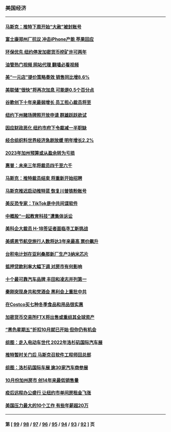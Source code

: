 ### 美国经济
---
#### [马斯克：推特下周开始“大赦”被封账号](../../pages/ncid1078158/n13872553.md?11251245) 
#### [富士康郑州厂抗议 冲击iPhone产能 苹果回应](../../pages/ncid1078158/n13872430.md?11251245) 
#### [环保优先 纽约停发加密货币挖矿许可两年](../../pages/ncid1078158/n13872013.md?11251245) 
#### [油管热门视频 网站代理 翻墙必看视频](http://138.2.39.72:81/youtube.html?epic-marker?11251245)
#### [美“一元店”提价策略奏效 销售同比增8.6%](../../pages/ncid1078158/n13871863.md?11251245) 
#### [美联储“很快”将再次加息 可能是0.5个百分点](../../pages/ncid1078158/n13871860.md?11251245) 
#### [谷歌创下十年来最弱增长 员工担心裁员将至](../../pages/ncid1078158/n13871721.md?11251245) 
#### [纽约下州赌场牌照开放申请 群雄跃跃欲试](../../pages/ncid1078158/n13871294.md?11251245) 
#### [因应财政恶化 纽约市府下令裁减一半职缺](../../pages/ncid1078158/n13871297.md?11251245) 
#### [经合组织料世界经济急剧放缓 明年增长2.2%](../../pages/ncid1078158/n13871095.md?11251245) 
#### [2023年加州预算或从盈余转为亏损](../../pages/ncid1078158/n13871180.md?11251245) 
#### [惠普：未来三年将裁员四千至六千](../../pages/ncid1078158/n13871130.md?11251245) 
#### [马斯克：推特裁员结束 将重新开始招聘](../../pages/ncid1078158/n13871006.md?11251245) 
#### [马斯克推迟启动推特蓝 恢复川普铁粉账号](../../pages/ncid1078158/n13870442.md?11251245) 
#### [美反恐专家：TikTok是中共间谍软件](../../pages/ncid1078158/n13870989.md?11251245) 
#### [中概股“一起教育科技”遭集体诉讼](../../pages/ncid1078158/n13870600.md?11251245) 
#### [美科企大裁员 H-1B签证者面临寻工新挑战](../../pages/ncid1078158/n13870461.md?11251245) 
#### [美感恩节航空旅行人数将达3年来最高 票价飙升](../../pages/ncid1078158/n13870458.md?11251245) 
#### [台积电计划在亚利桑那新厂生产3纳米芯片](../../pages/ncid1078158/n13870302.md?11251245) 
#### [抵押贷款利率大幅下调 对房市有何影响](../../pages/ncid1078158/n13869952.md?11251245) 
#### [十个最可靠汽车品牌 丰田和凌志并列第一](../../pages/ncid1078158/n13869846.md?11251245) 
#### [秦刚突现身共和党酒会 黑利会上重批中共](../../pages/ncid1078158/n13869661.md?11251245) 
#### [在Costco买七种冬季食品和用品很实惠](../../pages/ncid1078158/n13868166.md?11251245) 
#### [加密货币交易所FTX将出售或重组其全球资产](../../pages/ncid1078158/n13869376.md?11251245) 
#### [“黑色星期五”折扣10月就已开始 但你仍有机会](../../pages/ncid1078158/n13869335.md?11251245) 
#### [组图：走入电动车世代 2022年洛杉矶国际汽车展](../../pages/ncid1078158/n13869304.md?11251245) 
#### [推特暂时关门后 马斯克召软件工程师回总部](../../pages/ncid1078158/n13869277.md?11251245) 
#### [组图：洛杉矶国际车展 逾30家汽车商参展](../../pages/ncid1078158/n13869113.md?11251245) 
#### [10月份加州房市 创14年来最低销售量](../../pages/ncid1078158/n13868890.md?11251245) 
#### [疫后远程办公盛行 让纽约市单间房租金飞涨](../../pages/ncid1078158/n13868927.md?11251245) 
#### [美国压力最大的10个工作 有些年薪超20万](../../pages/ncid1078158/n13868865.md?11251245) 

---
#### 第 [ [99](./99.md?11251245) / [98](./98.md?11251245) / [97](./97.md?11251245) / [96](./96.md?11251245) / [95](./95.md?11251245) / [94](./94.md?11251245) / [93](./93.md?11251245) / [92](./92.md?11251245) ] 页
